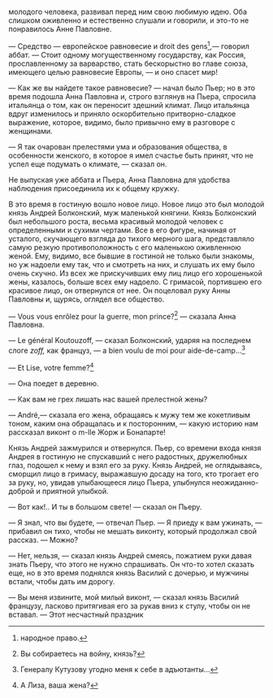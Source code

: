 молодого человека, развивал перед ним свою любимую идею. Оба слишком оживленно и естественно слушали и говорили, и это-то не понравилось Анне Павловне.

— Средство — европейское равновесие и droit des gens[^54],— говорил аббат. — Стоит одному могущественному государству, как Россия, прославленному за варварство, стать бескорыстно во главе союза, имеющего целью равновесие Европы, — и оно спасет мир!

— Как же вы найдете такое равновесие? — начал было Пьер; но в это время подошла Анна Павловна и, строго взглянув на Пьера, спросила итальянца о том, как он переносит здешний климат. Лицо итальянца вдруг изменилось и приняло оскорбительно притворно-сладкое выражение, которое, видимо, было привычно ему в разговоре с женщинами.

— Я так очарован прелестями ума и образования общества, в особенности женского, в которое я имел счастье быть принят, что не успел еще подумать о климате, — сказал он.

Не выпуская уже аббата и Пьера, Анна Павловна для удобства наблюдения присоединила их к общему кружку.

В это время в гостиную вошло новое лицо. Новое лицо это был молодой князь Андрей Болконский, муж маленькой княгини. Князь Болконский был небольшого роста, весьма красивый молодой человек с определенными и сухими чертами. Все в его фигуре, начиная от усталого, скучающего взгляда до тихого мерного шага, представляло самую резкую противоположность с его маленькою оживленною женой. Ему, видимо, все бывшие в гостиной не только были знакомы, но уж надоели ему так, что и смотреть на них, и слушать их ему было очень скучно. Из всех же прискучивших ему лиц лицо его хорошенькой жены, казалось, больше всех ему надоело. С гримасой, портившею его красивое лицо, он отвернулся от нее. Он поцеловал руку Анны Павловны и, щурясь, оглядел все общество.

— Vous vous enrôlez pour la guerre, mon prince?[^55] — сказала Анна Павловна.

— Le général Koutouzoff, — сказал Болконский, ударяя на последнем слоге *zoff,* как француз, — a bien voulu de moi pour aide-de-camp…[^56]

— Et Lise, votre femme?[^57]

— Она поедет в деревню.

— Как вам не грех лишать нас вашей прелестной жены?

— André,— сказала его жена, обращаясь к мужу тем же кокетливым тоном, каким она обращалась и к посторонним, — какую историю нам рассказал виконт о m-lle Жорж и Бонапарте!

Князь Андрей зажмурился и отвернулся. Пьер, со времени входа князя Андрея в гостиную не спускавший с него радостных, дружелюбных глаз, подошел к нему и взял его за руку. Князь Андрей, не оглядываясь, сморщил лицо в гримасу, выражавшую досаду на того, кто трогает его за руку, но, увидав улыбающееся лицо Пьера, улыбнулся неожиданно-доброй и приятной улыбкой.

— Вот как!.. И ты в большом свете! — сказал он Пьеру.

— Я знал, что вы будете, — отвечал Пьер. — Я приеду к вам ужинать, — прибавил он тихо, чтобы не мешать виконту, который продолжал свой рассказ. — Можно?

— Нет, нельзя, — сказал князь Андрей смеясь, пожатием руки давая знать Пьеру, что этого не нужно спрашивать. Он что-то хотел сказать еще, но в это время поднялся князь Василий с дочерью, и мужчины встали, чтобы дать им дорогу.

— Вы меня извините, мой милый виконт, — сказал князь Василий французу, ласково притягивая его за рукав вниз к стулу, чтобы он не вставал. — Этот несчастный праздник

[^54]: народное право.

[^55]: Вы собираетесь на войну, князь?

[^56]: Генералу Кутузову угодно меня к себе в адъютанты…

[^57]: А Лиза, ваша жена?